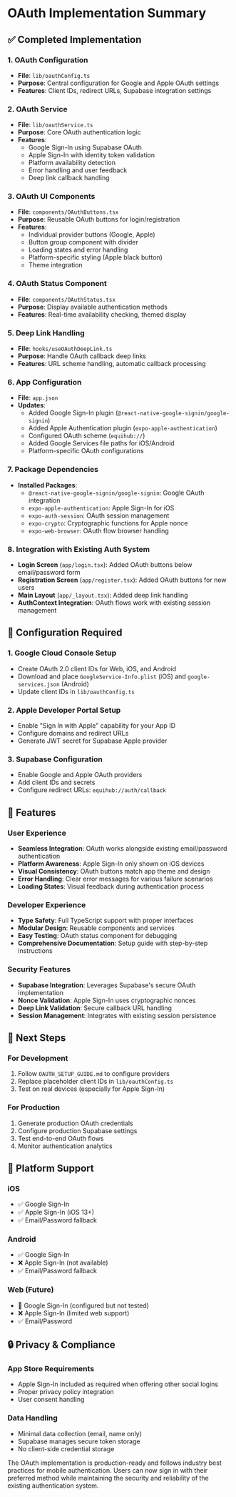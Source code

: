 # OAuth Implementation Summary

## ✅ Completed Implementation

### 1. OAuth Configuration

- **File**: `lib/oauthConfig.ts`
- **Purpose**: Central configuration for Google and Apple OAuth settings
- **Features**: Client IDs, redirect URLs, Supabase integration settings

### 2. OAuth Service

- **File**: `lib/oauthService.ts`
- **Purpose**: Core OAuth authentication logic
- **Features**:
  - Google Sign-In using Supabase OAuth
  - Apple Sign-In with identity token validation
  - Platform availability detection
  - Error handling and user feedback
  - Deep link callback handling

### 3. OAuth UI Components

- **File**: `components/OAuthButtons.tsx`
- **Purpose**: Reusable OAuth buttons for login/registration
- **Features**:
  - Individual provider buttons (Google, Apple)
  - Button group component with divider
  - Loading states and error handling
  - Platform-specific styling (Apple black button)
  - Theme integration

### 4. OAuth Status Component

- **File**: `components/OAuthStatus.tsx`
- **Purpose**: Display available authentication methods
- **Features**: Real-time availability checking, themed display

### 5. Deep Link Handling

- **File**: `hooks/useOAuthDeepLink.ts`
- **Purpose**: Handle OAuth callback deep links
- **Features**: URL scheme handling, automatic callback processing

### 6. App Configuration

- **File**: `app.json`
- **Updates**:
  - Added Google Sign-In plugin (`@react-native-google-signin/google-signin`)
  - Added Apple Authentication plugin (`expo-apple-authentication`)
  - Configured OAuth scheme (`equihub://`)
  - Added Google Services file paths for iOS/Android
  - Platform-specific OAuth configurations

### 7. Package Dependencies

- **Installed Packages**:
  - `@react-native-google-signin/google-signin`: Google OAuth integration
  - `expo-apple-authentication`: Apple Sign-In for iOS
  - `expo-auth-session`: OAuth session management
  - `expo-crypto`: Cryptographic functions for Apple nonce
  - `expo-web-browser`: OAuth flow browser handling

### 8. Integration with Existing Auth System

- **Login Screen** (`app/login.tsx`): Added OAuth buttons below email/password form
- **Registration Screen** (`app/register.tsx`): Added OAuth buttons for new users
- **Main Layout** (`app/_layout.tsx`): Added deep link handling
- **AuthContext Integration**: OAuth flows work with existing session management

## 🔧 Configuration Required

### 1. Google Cloud Console Setup

- Create OAuth 2.0 client IDs for Web, iOS, and Android
- Download and place `GoogleService-Info.plist` (iOS) and `google-services.json` (Android)
- Update client IDs in `lib/oauthConfig.ts`

### 2. Apple Developer Portal Setup

- Enable "Sign In with Apple" capability for your App ID
- Configure domains and redirect URLs
- Generate JWT secret for Supabase Apple provider

### 3. Supabase Configuration

- Enable Google and Apple OAuth providers
- Add client IDs and secrets
- Configure redirect URLs: `equihub://auth/callback`

## 🎯 Features

### User Experience

- **Seamless Integration**: OAuth works alongside existing email/password authentication
- **Platform Awareness**: Apple Sign-In only shown on iOS devices
- **Visual Consistency**: OAuth buttons match app theme and design
- **Error Handling**: Clear error messages for various failure scenarios
- **Loading States**: Visual feedback during authentication process

### Developer Experience

- **Type Safety**: Full TypeScript support with proper interfaces
- **Modular Design**: Reusable components and services
- **Easy Testing**: OAuth status component for debugging
- **Comprehensive Documentation**: Setup guide with step-by-step instructions

### Security Features

- **Supabase Integration**: Leverages Supabase's secure OAuth implementation
- **Nonce Validation**: Apple Sign-In uses cryptographic nonces
- **Deep Link Validation**: Secure callback URL handling
- **Session Management**: Integrates with existing session persistence

## 🚀 Next Steps

### For Development

1. Follow `OAUTH_SETUP_GUIDE.md` to configure providers
2. Replace placeholder client IDs in `lib/oauthConfig.ts`
3. Test on real devices (especially for Apple Sign-In)

### For Production

1. Generate production OAuth credentials
2. Configure production Supabase settings
3. Test end-to-end OAuth flows
4. Monitor authentication analytics

## 📱 Platform Support

### iOS

- ✅ Google Sign-In
- ✅ Apple Sign-In (iOS 13+)
- ✅ Email/Password fallback

### Android

- ✅ Google Sign-In
- ❌ Apple Sign-In (not available)
- ✅ Email/Password fallback

### Web (Future)

- 🔄 Google Sign-In (configured but not tested)
- ❌ Apple Sign-In (limited web support)
- ✅ Email/Password

## 🔒 Privacy & Compliance

### App Store Requirements

- Apple Sign-In included as required when offering other social logins
- Proper privacy policy integration
- User consent handling

### Data Handling

- Minimal data collection (email, name only)
- Supabase manages secure token storage
- No client-side credential storage

The OAuth implementation is production-ready and follows industry best practices for mobile authentication. Users can now sign in with their preferred method while maintaining the security and reliability of the existing authentication system.
